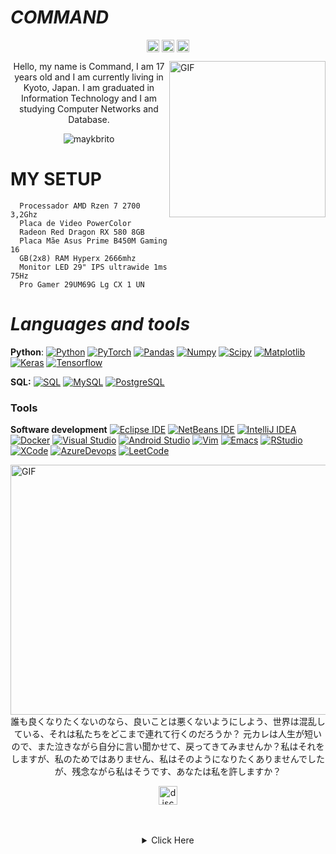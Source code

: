 #                                                                    *COMMAND*

<p align="center">
<a href="https://twitter.com/Beutrano" target="blank"><img align="center" src="https://cdn.jsdelivr.net/npm/simple-icons@3.0.1/icons/twitter.svg" alt="Beutrano" height="20" width="20" /></a>
<a href="https://fb.com/Beutrano" target="blank"><img align="center" src="https://cdn.jsdelivr.net/npm/simple-icons@3.0.1/icons/facebook.svg" alt="Beutrano" height="20" width="20" /></a>
<a href="https://instagram.com/Beutrano" target="blank"><img align="center" src="https://cdn.jsdelivr.net/npm/simple-icons@3.0.1/icons/instagram.svg" alt="Beutrano" height="20" width="20" /></a>
</p>

<img align="right" alt="GIF" height="250" width="250"  src="https://www.pikpng.com/pngl/b/198-1987903_computer-overlays-vaporwave-aesthetic-tabs-aesthetic-computer-window.png" />

<p align="center">Hello, my name is Command, I am 17 years old and I am currently living in Kyoto, Japan. I am graduated in Information Technology and I am studying Computer Networks and Database.
</p>
<p align="center"> <img src="https://komarev.com/ghpvc/?username=Beutrano" alt="maykbrito" /> </p>

#                                                                    **MY SETUP**

      Processador AMD Rzen 7 2700 3,2Ghz 
      Placa de Video PowerColor
      Radeon Red Dragon RX 580 8GB 
      Placa Mãe Asus Prime B450M Gaming 16
      GB(2x8) RAM Hyperx 2666mhz
      Monitor LED 29" IPS ultrawide 1ms 75Hz
      Pro Gamer 29UM69G Lg CX 1 UN


#                                                                    *Languages and tools*

  **Python**:
  [![Python](https://img.shields.io/badge/-Python-black?style=flat&logo=python&link=https://github.com/Beutrano/Python)](https://github.com/https://github.com/Beutrano/Python)
  [![PyTorch](https://img.shields.io/badge/-PyTorch-EE4C2C?style=flat&logo=PyTorch&logoColor=white&link=https://github.com/Beutrano/Python)](https://github.com/Beutrano/Python)
  [![Pandas](https://img.shields.io/badge/-Pandas-150458?style=flat&logo=Pandas&link=https://github.com/Beutrano/Python)](https://github.com/Beutrano/Python)
  [![Numpy](https://img.shields.io/badge/-Numpy-lightgray?style=flat&logo=Numpy&logoColor=white&link=https://github.com/Beutrano/Python)](https://github.com/Beutrano/Python)
  [![Scipy](https://img.shields.io/badge/-Scipy-blue?style=flat&logo=Scipy&logoColor=white&link=https://github.com/Beutrano/Python)](https://github.com/Beutrano/Python)
  [![Matplotlib](https://img.shields.io/badge/-Matplotlib-black?style=flat&logo=Matplotlib&logoColor=white&link=https://github.com/Beutrano/Python)](https://github.com/Beutrano/Python)
  [![Keras](https://img.shields.io/badge/-Keras-D00000?style=flat&logo=Keras&link=https://github.com/Beutrano/Python)](https://github.com/Beutrano/Python)
  [![Tensorflow](https://img.shields.io/badge/-Tensorflow-gray?style=flat&logo=tensorflow&link=https://github.com/Beutrano/Python)](https://github.com/Beutrano/Python) 

  **SQL:**
  [![SQL](https://img.shields.io/badge/-SQL-orange?style=flat&logo=sql&link=https://github.com/Beutrano)](https://github.com/Beutrano)
  [![MySQL](https://img.shields.io/badge/-MySQL-lightgray?style=flat&logo=mysql&link=https://github.com/Beutrano)](https://github.com/Beutrano)
  [![PostgreSQL](https://img.shields.io/badge/-PostgreSQL-blue?style=flat&logo=postgresql&link=https://github.com/Beutrano)](https://github.com/Beutrano)

### Tools

**Software development**
[![Eclipse IDE](https://img.shields.io/badge/-darkblue?style=flat&logo=Eclipse-IDE&logoColor=white&link=https://github.com/Beutrano "Eclipse IDE")](https://github.com/Beutrano)
[![NetBeans IDE](https://img.shields.io/badge/-1B6AC6?style=flat&logo=Apache-NetBeans-IDE&logoColor=white&link=https://github.com/Beutrano "NetBeans IDE")](https://github.com/Beutrano)
[![IntelliJ IDEA](https://img.shields.io/badge/-red?style=flat&logo=IntelliJ-IDEA&logoColor=white&link=https://github.com/Beutrano "IntelliJ IDEA")](https://github.com/Beutrano)
[![Docker](https://img.shields.io/badge/-2496ED?style=flat&logo=Docker&logoColor=white&link=https://github.com/Beutrano "Docker")](https://github.com/Beutrano)
[![Visual Studio](https://img.shields.io/badge/-007ACC?style=flat&logo=Visual-Studio-Code&logoColor=white&link=https://github.com/Beutrano "Visual Studio")](https://github.com/Cmmdx0)
[![Android Studio](https://img.shields.io/badge/-3DDC84?style=flat&logo=Android-Studio&logoColor=white&link=https://github.com/Beutrano "Android Studio" )](https://github.com/Beutrano)
[![Vim](https://img.shields.io/badge/-019733?style=flat&logo=Vim&logoColor=white&link=https://github.com/Beutrano "Vim")](https://github.com/Beutrano)
[![Emacs](https://img.shields.io/badge/-7F5AB6?style=flat&logo=GNU-Emacs&logoColor=white&link=https://github.com/Beutrano "Emacs")](https://github.com/Beutrano)
[![RStudio](https://img.shields.io/badge/-75AADB?style=flat&logo=RStudio&logoColor=white&link=https://github.com/Beutrano "RStudio")](https://github.com/Beutrano)
[![XCode](https://img.shields.io/badge/-1575F9?style=flat&logo=Xcode&logoColor=white&link=https://github.com/Beutrano "XCode")](https://github.com/Beutrano)
[![AzureDevops](https://img.shields.io/badge/-0175C2?style=flat&logo=azureDevops&logoColor=white&link=https://github.com/Beutrano "AzureDevops")](https://github.com/Beutrano)
[![LeetCode](https://img.shields.io/badge/-02569B?style=flat&logo=leetCode&logoColor=white&link=https://github.com/Beutrano "LeetCode")](https://github.com/Beutrano)



<img align="right" alt="GIF" height="400" width="800" src="https://cloud.netlifyusercontent.com/assets/344dbf88-fdf9-42bb-adb4-46f01eedd629/1302a9a9-3623-4e8a-ae62-6386012c8391/17-notepad-opt.jpg" />
<br>
<p align="center"> 誰も良くなりたくないのなら、良いことは悪くないようにしよう、世界は混乱している、それは私たちをどこまで連れて行くのだろうか？ 元カレは人生が短いので、また泣きながら自分に言い聞かせて、戻ってきてみませんか？私はそれをしますが、私のためではありません、私はそのようになりたくありませんでしたが、残念ながら私はそうです、あなたは私を許しますか？
</p>
<p align="center">
<a href="https://discord.gg/RqaHAWzgGN" target="blank"><img align="center" src="https://simpleicons.org/icons/discord.svg" alt="discord" height="30" width="30"/></a>
</p>
<br><br>

 <details style='text-align: center;' align='center'>
  <summary> Click Here </summary>
  <p style="text-align: center;"align="center">============================================================</p>
  <p style="text-align: center;"align="center"><p style="text-align: center;"align="center"><a href="https://github.com/Beutrano"><img align="center" src="https://github-readme-stats.vercel.app/api?username=Cmmdx0&show_icons=true&include_all_commits=true&show_icons=true&title_color=fff&icon_color=03ff07&text_color=9f9f9f&bg_color=000000" alt="G3ZZING stats" /></a></p>
  <p style="text-align: center;"align="center"><a href="https://github.com/Beutrano?tab=repositories"><img align="center" src="https://github-readme-stats.vercel.app/api/top-langs/?username=Cmmdx0&layout=compact&show_icons=true&title_color=fff&icon_color=79ff97&text_color=9f9f9f&bg_color=000000" /></a></p>
  <p style="text-align: center;"align="center">============================================================</p>
</details>


